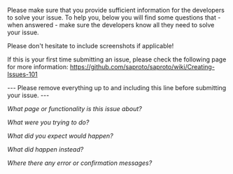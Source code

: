 Please make sure that you provide sufficient information for the developers to solve your issue. To help you, below you will find some questions that - when answered - make sure the developers know all they need to solve your issue.

Please don't hesitate to include screenshots if applicable!

If this is your first time submitting an issue, please check the following page for more information: https://github.com/saproto/saproto/wiki/Creating-Issues-101

--- Please remove everything up to and including this line before submitting your issue. ---

_What page or functionality is this issue about?_

_What were you trying to do?_

_What did you expect would happen?_

_What did happen instead?_

_Where there any error or confirmation messages?_

